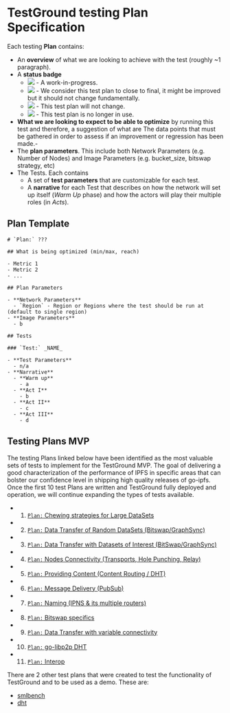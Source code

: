 # TestGround testing Plan Specification

Each testing **Plan** contains:
- An **overview** of what we are looking to achieve with the test (roughly ~1 paragraph).
- A **status badge**
  - ![](https://img.shields.io/badge/status-wip-orange.svg?style=flat-square) - A work-in-progress.
  - ![](https://img.shields.io/badge/status-stable-brightgreen.svg?style=flat-square) - We consider this test plan to close to final, it might be improved but it should not change fundamentally.
  - ![](https://img.shields.io/badge/status-permanent-blue.svg?style=flat-square) - This test plan will not change.
  - ![](https://img.shields.io/badge/status-deprecated-red.svg?style=flat-square) - This test plan is no longer in use.
- **What we are looking to expect to be able to optimize** by running this test and therefore, a suggestion of what are The data points that must be gathered in order to assess if an improvement or regression has been made.-
- The **plan parameters**. This include both Network Parameters (e.g. Number of Nodes) and Image Parameters (e.g. bucket_size, bitswap strategy, etc)
- The Tests. Each contains
  - A set of **test parameters** that are customizable for each test.
  - A **narrative** for each Test that describes on how the network will set up itself (_Warm Up_ phase) and how the actors will play their multiple roles (in _Acts_).

## Plan Template

```
# `Plan:` ???

## What is being optimized (min/max, reach)

- Metric 1
- Metric 2
- ...

## Plan Parameters

- **Network Parameters**
  - `Region` - Region or Regions where the test should be run at (default to single region)
- **Image Parameters**
  - b

## Tests

### `Test:` _NAME_

- **Test Parameters**
  - n/a
- **Narrative**
  - **Warm up**
    - a
  - **Act I**
    - b
  - **Act II**
    - c
  - **Act III**
    - d
```

## Testing Plans MVP

The testing Plans linked below have been identified as the most valuable sets of tests to implement for the TestGround MVP. The goal of delivering a good characterization of the performance of IPFS in specific areas that can bolster our confidence level in shipping high quality releases of go-ipfs. Once the first 10 test Plans are written and TestGround fully deployed and operation, we will continue expanding the types of tests available.

- 01. [`Plan:` Chewing strategies for Large DataSets](../plans/chew-large-datasets)
- 02. [`Plan:` Data Transfer of Random DataSets (Bitswap/GraphSync)](../plans/data-transfer-datasets-random)
- 03. [`Plan:` Data Transfer with Datasets of Interest (BitSwap/GraphSync)](../plans/data-transfer-datasets-interest)
- 04. [`Plan:` Nodes Connectivity (Transports, Hole Punching, Relay)](../plans/nodes-connectivity)
- 05. [`Plan:` Providing Content (Content Routing / DHT)](../plans/providing-content)
- 06. [`Plan:` Message Delivery (PubSub)](../plans/message-delivery)
- 07. [`Plan:` Naming (IPNS & its multiple routers)](../plans/naming)
- 08. [`Plan:` Bitswap specifics](https://github.com/ipfs/testground/pull/82)
- 09. [`Plan:` Data Transfer with variable connectivity](https://github.com/ipfs/testground/pull/87)
- 10. [`Plan:` go-libp2p DHT](../plans/dht)
- 11. [`Plan:` Interop](https://github.com/ipfs/testground/issues/138)

There are 2 other test plans that were created to test the functionality of TestGround and to be used as a demo. These are:

- [smlbench](../plans/smlbench)
- [dht](../plans/dht)
